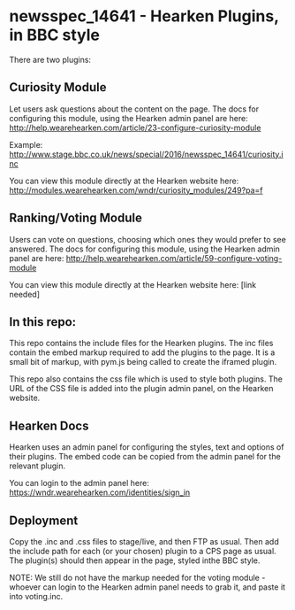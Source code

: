 # newsspec_14641 - Hearken Plugins, in BBC style

There are two plugins:

## Curiosity Module

Let users ask questions about the content on the page.
The docs for configuring this module, using the Hearken admin panel are here: http://help.wearehearken.com/article/23-configure-curiosity-module

Example: http://www.stage.bbc.co.uk/news/special/2016/newsspec_14641/curiosity.inc

You can view this module directly at the Hearken website here: http://modules.wearehearken.com/wndr/curiosity_modules/249?pa=f

## Ranking/Voting Module

Users can vote on questions, choosing which ones they would prefer to see answered.
The docs for configuring this module, using the Hearken admin panel are here: http://help.wearehearken.com/article/59-configure-voting-module

You can view this module directly at the Hearken website here: [link needed]

## In this repo:

This repo contains the include files for the Hearken plugins. 
The inc files contain the embed markup required to add the plugins to the page. 
It is a small bit of markup, with pym.js being called to create the iframed plugin.

This repo also contains the css file which is used to style both plugins.
The URL of the CSS file is added into the plugin admin panel, on the Hearken website.

## Hearken Docs

Hearken uses an admin panel for configuring the styles, text and options of their plugins. 
The embed code can be copied from the admin panel for the relevant plugin.

You can login to the admin panel here: https://wndr.wearehearken.com/identities/sign_in

## Deployment

Copy the .inc and .css files to stage/live, and then FTP as usual. 
Then add the include path for each (or your chosen) plugin to a CPS page as usual.
The plugin(s) should then appear in the page, styled inthe BBC style.

NOTE: We still do not have the markup needed for the voting module - whoever can login to the Hearken admin panel needs to grab it, and paste it into voting.inc.
